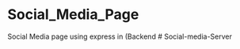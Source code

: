 # Social_Media_Page
Social Media page using express in (Backend
#   S o c i a l - m e d i a - S e r v e r  
 